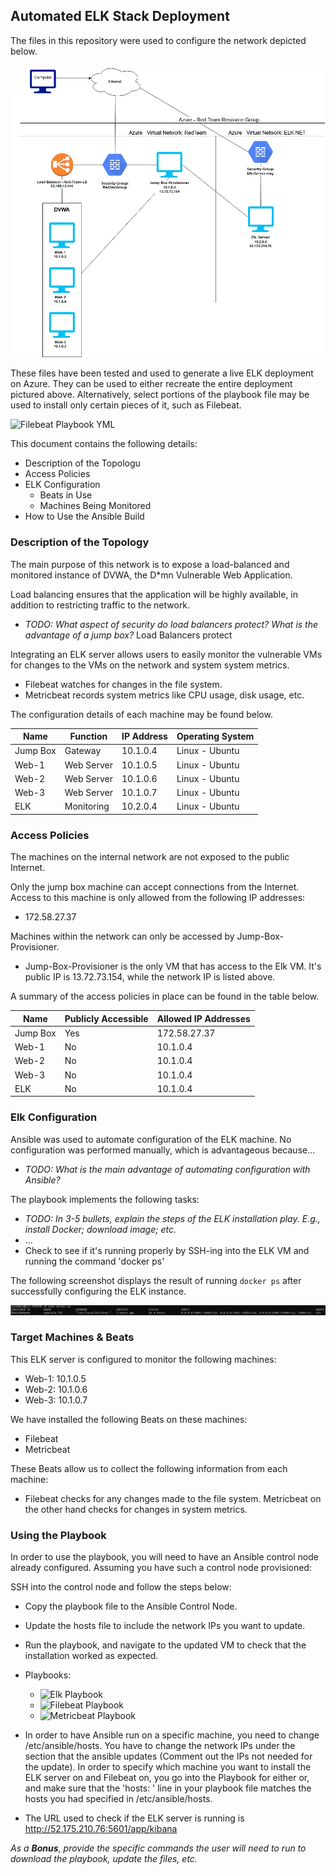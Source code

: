 ## Automated ELK Stack Deployment

The files in this repository were used to configure the network depicted below.

![Diagram](diagram_project.png)

These files have been tested and used to generate a live ELK deployment on Azure. They can be used to either recreate the entire deployment pictured above. Alternatively, select portions of the playbook file may be used to install only certain pieces of it, such as Filebeat.

![Filebeat Playbook YML](yml/filebeat-playbook.yml)

This document contains the following details:
- Description of the Topologu
- Access Policies
- ELK Configuration
  - Beats in Use
  - Machines Being Monitored
- How to Use the Ansible Build


### Description of the Topology

The main purpose of this network is to expose a load-balanced and monitored instance of DVWA, the D*mn Vulnerable Web Application.

Load balancing ensures that the application will be highly available, in addition to restricting traffic to the network.
- _TODO: What aspect of security do load balancers protect? What is the advantage of a jump box?_ Load Balancers protect 

Integrating an ELK server allows users to easily monitor the vulnerable VMs for changes to the VMs on the network and system system metrics.
- Filebeat watches for changes in the file system.
- Metricbeat records system metrics like CPU usage, disk usage, etc.

The configuration details of each machine may be found below.

| Name     | Function   | IP Address | Operating System |
|----------|------------|------------|------------------|
| Jump Box | Gateway    | 10.1.0.4   | Linux - Ubuntu   |
| Web-1    | Web Server | 10.1.0.5   | Linux - Ubuntu   |
| Web-2    | Web Server | 10.1.0.6   | Linux - Ubuntu   |
| Web-3    | Web Server | 10.1.0.7   | Linux - Ubuntu   |
| ELK      | Monitoring | 10.2.0.4   | Linux - Ubuntu   |

### Access Policies

The machines on the internal network are not exposed to the public Internet. 

Only the jump box machine can accept connections from the Internet. Access to this machine is only allowed from the following IP addresses:
- 172.58.27.37

Machines within the network can only be accessed by Jump-Box-Provisioner.
- Jump-Box-Provisioner is the only VM that has access to the Elk VM. It's public IP is 13.72.73.154, while the network IP is listed above.

A summary of the access policies in place can be found in the table below.

| Name     | Publicly Accessible | Allowed IP Addresses |
|----------|---------------------|----------------------|
| Jump Box | Yes                 | 172.58.27.37         |
| Web-1    | No                  | 10.1.0.4             |
| Web-2    | No                  | 10.1.0.4             |
| Web-3    | No                  | 10.1.0.4             |
| ELK      | No                  | 10.1.0.4             |

### Elk Configuration

Ansible was used to automate configuration of the ELK machine. No configuration was performed manually, which is advantageous because...
- _TODO: What is the main advantage of automating configuration with Ansible?_

The playbook implements the following tasks:
- _TODO: In 3-5 bullets, explain the steps of the ELK installation play. E.g., install Docker; download image; etc._
- ...
- Check to see if it's running properly by SSH-ing into the ELK VM and running the command 'docker ps'

The following screenshot displays the result of running `docker ps` after successfully configuring the ELK instance.

![Output of command: "docker ps"](screenshots/elk_docker_ps.png)

### Target Machines & Beats
This ELK server is configured to monitor the following machines:
- Web-1: 10.1.0.5
- Web-2: 10.1.0.6
- Web-3: 10.1.0.7

We have installed the following Beats on these machines:
- Filebeat
- Metricbeat

These Beats allow us to collect the following information from each machine:
- Filebeat checks for any changes made to the file system. Metricbeat on the other hand checks for changes in system metrics.

### Using the Playbook
In order to use the playbook, you will need to have an Ansible control node already configured. Assuming you have such a control node provisioned: 

SSH into the control node and follow the steps below:
- Copy the playbook file to the Ansible Control Node.
- Update the hosts file to include the network IPs you want to update.
- Run the playbook, and navigate to the updated VM to check that the installation worked as expected.

- Playbooks:
   - ![Elk Playbook](yml/pentest.yml)
   - ![Filebeat Playbook](yml/filebeat-playbook.yml)
   - ![Metricbeat Playbook](yml/metricbeat-playbook.yml)
- In order to have Ansible run on a specific machine, you need to change /etc/ansible/hosts. You have to change the network IPs under the section that the ansible updates (Comment out the IPs not needed for the update). In order to specify which machine you want to install the ELK server on and Filebeat on, you go into the Playbook for either or, and make sure that the 'hosts: ' line in your playbook file matches the hosts you had specified in /etc/ansible/hosts.
- The URL used to check if the ELK server is running is http://52.175.210.76:5601/app/kibana

_As a **Bonus**, provide the specific commands the user will need to run to download the playbook, update the files, etc._
